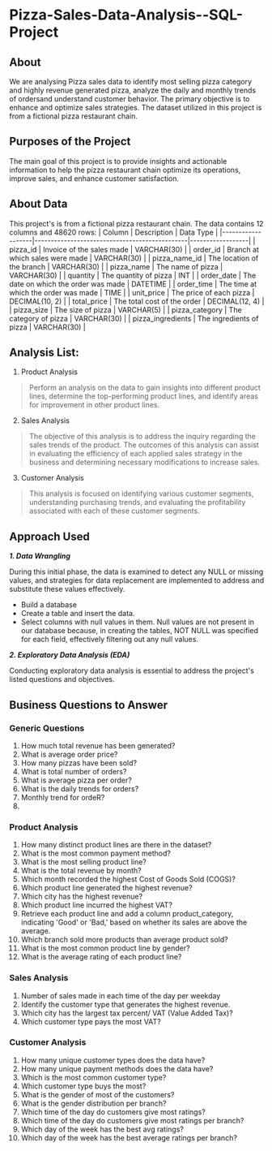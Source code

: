 # Pizza-Sales-Data-Analysis--SQL-Project
## About
We are analysing Pizza sales data to identify most selling pizza category and highly revenue generated pizza, analyze the daily and monthly trends of ordersand understand customer behavior. The primary objective is to enhance and optimize sales strategies. The dataset utilized in this project is  from a fictional pizza restaurant chain.

## Purposes of the Project
The main goal of this project is to provide insights and actionable information to help the pizza restaurant chain optimize its operations, improve sales, and enhance customer satisfaction.

## About Data
This project's is from a fictional pizza restaurant chain.
The data contains 12 columns and 48620 rows:
| Column            | Description                                   | Data Type        |
|-------------------|-----------------------------------------------|------------------|
| pizza_id          | Invoice of the sales made                     | VARCHAR(30)      |
| order_id          | Branch at which sales were made               | VARCHAR(30)      |
| pizza_name_id     | The location of the branch                    | VARCHAR(30)      |
| pizza_name        | The name of pizza                             | VARCHAR(30)      |
| quantity          | The quantity of pizza                         | INT              |
| order_date        | The date on which the order was made          | DATETIME         |
| order_time        | The time at which the order was made          | TIME             |
| unit_price        | The price of each pizza                       | DECIMAL(10, 2)   |
| total_price       | The total cost of the order                   | DECIMAL(12, 4)   |
| pizza_size        | The size of pizza                             | VARCHAR(5)       |
| pizza_category    | The category of pizza                         | VARCHAR(30)      |
| pizza_ingredients | The ingredients of pizza                      | VARCHAR(30)      |


## Analysis List:

1.	Product Analysis

> Perform an analysis on the data to gain insights into different product lines, determine the top-performing product lines, and identify areas for improvement in other product lines.

2.	Sales Analysis
   
> The objective of this analysis is to address the inquiry regarding the sales trends of the product. The outcomes of this analysis can assist in evaluating the efficiency of each applied sales strategy in the business and determining necessary modifications to increase sales.

3.	Customer Analysis

> This analysis is focused on identifying various customer segments, understanding purchasing trends, and evaluating the profitability associated with each of these customer segments.

## Approach Used
***1.	Data Wrangling***

During this initial phase, the data is examined to detect any NULL or missing values, and strategies for data replacement are implemented to address and substitute these values effectively.
- Build a database
- Create a table and insert the data.
- Select columns with null values in them. Null values are not present in our database because, in creating the tables, NOT NULL was specified for each field, effectively filtering out any null values.

***2.  Exploratory Data Analysis (EDA)***

Conducting exploratory data analysis is essential to address the project's listed questions and objectives.

## Business Questions to Answer

### Generic Questions
1.	How much total revenue has been generated?
2.	What is average order price?
3.	How many pizzas have been sold?
4.	What is total number of orders?
5.	What is average pizza per order?
6.	What is the daily trends for orders?
7.	Monthly trend for ordeR?
8.	

### Product Analysis
1.	How many distinct product lines are there in the dataset?
2.	What is the most common payment method?
3.	What is the most selling product line?
4.	What is the total revenue by month?
5.	Which month recorded the highest Cost of Goods Sold (COGS)?
6.	Which product line generated the highest revenue?
7.	Which city has the highest revenue?
8.	Which product line incurred the highest VAT?
9.	Retrieve each product line and add a column product_category, indicating 'Good' or 'Bad,' based on whether its sales are above the average.
10.	Which branch sold more products than average product sold?
11.	What is the most common product line by gender?
12.	What is the average rating of each product line?

### Sales Analysis
1.	Number of sales made in each time of the day per weekday
2.	Identify the customer type that generates the highest revenue.
3.	Which city has the largest tax percent/ VAT (Value Added Tax)?
4.	Which customer type pays the most VAT?

### Customer Analysis
1.	How many unique customer types does the data have?
2.	How many unique payment methods does the data have?
3.	Which is the most common customer type?
4.	Which customer type buys the most?
5.	What is the gender of most of the customers?
6.	What is the gender distribution per branch?
7.	Which time of the day do customers give most ratings?
8.	Which time of the day do customers give most ratings per branch?
9.	Which day of the week has the best avg ratings?
10.	Which day of the week has the best average ratings per branch?
